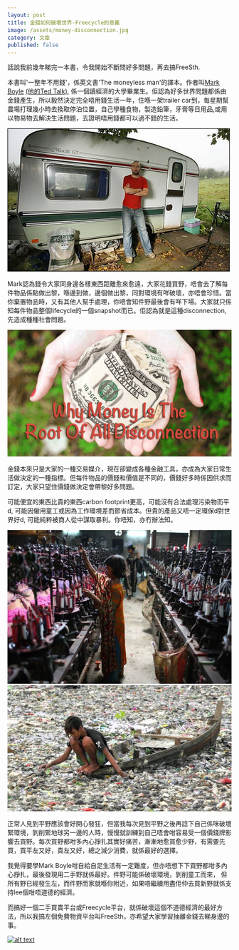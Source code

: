 ```yaml
---
layout: post
title: 金錢如何破壞世界-Freecycle的意義
image: /assets/money-disconnection.jpg
category: 文章
published: false
---
```

話說我前幾年睇完一本書，令我開始不斷問好多問題，再去搞FreeSth.

本書叫'一整年不用錢'，係英文書'The moneyless man'的譯本。作者叫[Mark Boyle](http://www.moneylessmanifesto.org/) [(他的Ted Talk)](http://tedxtalks.ted.com/video/TEDxOPorto-Mark-Boyle-The-Money), 係一個讀經濟的大學畢業生。佢認為好多世界問題都係由金錢產生，所以毅然決定完全唔用錢生活一年，住喺一架trailer car到，每星期幫農場打理幾小時去換取停泊位置，自己學種食物，製造鉛筆，牙膏等日用品,或用以物易物去解決生活問題，去證明唔用錢都可以過不錯的生活。

![alt text](/assets/mark-trailer.png "Mark's Trailer")

Mark認為錢令大家同身邊各樣東西距離愈來愈遠，大家花錢買野，唔會去了解每件物品係點做出黎，喺邊到做，邊個做出黎，同對環境有咩破壞，亦唔會珍惜。當你棄置物品時，又有其他人幫手處理，你唔會知件野最後會有咩下場。大家就只係知每件物品整個lifecycle的一個snapshot而已。佢認為就是這種disconnection, 先造成種種社會問題。

![alt text](/assets/money-disconnection.jpg "Disconnection")

金錢本來只是大家的一種交易媒介，現在卻變成各種金融工具，亦成為大家日常生活做決定的一種指標。但每件物品的價錢和價值是不同的，價錢好多時係因供求而訂定，大家只望住價錢做決定會帶黎好多問題。

可能便宜的東西比貴的東西carbon footprint更高，可能沒有合法處理污染物而平d, 可能因僱用童工或因為工作環境差而節省成本。但貴的產品又唔一定環保d對世界好d, 可能純粹被商人從中謀取暴利。你唔知，亦冇辦法知。

![alt text](/assets/sweatshop.jpg "Sweatshop")
![alt text](/assets/pollution.jpg "Environmental pollution")

正常人見到平野應該會好開心發狂，但當我每次見到平野之後再諗下自己係咪破壞緊環境，剝削緊地球另一邊的人時，慢慢就訓練到自己唔會咁容易受一個價錢牌影響去買野。每次買野都咁多內心掙扎其實好痛苦，漸漸地愈買愈少野，有需要先買，買平左又好，貴左又好，總之減少消費，就係最好的選擇。

我覺得要學Mark Boyle咁自給自足生活有一定難度，但亦唔想下下買野都咁多內心掙扎，最後發現用二手野就係最好。件野可能係破壞環境，剝削童工而來，
但所有野已經發生左，而件野而家就喺你附近，如果唔繼續用盡佢仲去買新野就係支持lee個咁唔道德的經濟。

而搞好一個二手買賣平台或Freecycle平台，就係破壞這個不道德經濟的最好方法，所以我搞左個免費物資平台叫FreeSth，亦希望大家學習抽離金錢去睇身邊的事。

<a href="https://www.freesth.com">![alt text](http://www.freesth.com/images/ogfreesth.png "FreeSth")</a>